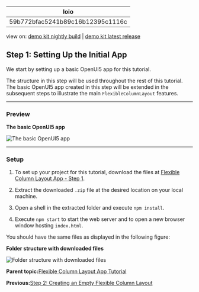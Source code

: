 <!-- loio59b772bfac5241b89c16b12395c1116c -->

| loio |
| -----|
| 59b772bfac5241b89c16b12395c1116c |

<div id="loio">

view on: [demo kit nightly build](https://sdk.openui5.org/nightly/#/topic/59b772bfac5241b89c16b12395c1116c) | [demo kit latest release](https://sdk.openui5.org/topic/59b772bfac5241b89c16b12395c1116c)</div>

## Step 1: Setting Up the Initial App

We start by setting up a basic OpenUI5 app for this tutorial.

The structure in this step will be used throughout the rest of this tutorial. The basic OpenUI5 app created in this step will be extended in the subsequent steps to illustrate the main `FlexibleColumnLayout` features.

***

<a name="loio59b772bfac5241b89c16b12395c1116c__section_ed2_4dd_lbb"/>

### Preview

  
  
**The basic OpenUI5 app**

![](images/loio613be5aa54644aabbd11fbbb43fd5fcc_HiRes.png "The basic OpenUI5
					app")

***

<a name="loio59b772bfac5241b89c16b12395c1116c__section_cnf_d4b_l4b"/>

### Setup

1.  To set up your project for this tutorial, download the files at [Flexible Column Layout App - Step 1](https://sdk.openui5.org/entity/sap.f.tutorial.fiori2/sample/sap.f.tutorial.fiori2.01).

2.  Extract the downloaded `.zip` file at the desired location on your local machine.
3.  Open a shell in the extracted folder and execute `npm install`.
4.  Execute `npm start` to start the web server and to open a new browser window hosting `index.html`.

You should have the same files as displayed in the following figure:

  
  
**Folder structure with downloaded files**

![](images/loiobc4395be3fd64b8aa49058340e92a192_HiRes.png "Folder structure with downloaded files")

**Parent topic:**[Flexible Column Layout App Tutorial](Flexible_Column_Layout_App_Tutorial_c4de2df.md "In this tutorial, we showcase how to structure your OpenUI5 app using the layout patterns that comply with the SAP Fiori design guidelines.")

**Previous:**[Step 2: Creating an Empty Flexible Column Layout](Step_2_Creating_an_Empty_Flexible_Column_Layout_bf38e4d.md "In this step, we add an instance of the sap.f.FlexibleColumnLayout control in the main view of the app.")

